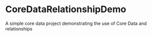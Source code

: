 # CoreDataRelationshipDemo
A simple core data project demonstrating the use of Core Data and relationships
